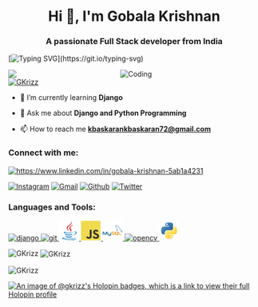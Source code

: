 
<h1 align="center">Hi 👋, I'm Gobala Krishnan</h1>

<h3 align="center">A passionate Full Stack developer from India</h3>

[![Typing SVG](https://readme-typing-svg.demolab.com?font=Bungee+Spice&pause=1000&color=13F7B0&background=07050100&random=false&width=435&lines=+I'm+a+Full+Stack+Developer+.+.+.;I'm+a+Python+Developer+.+.+.)](https://git.io/typing-svg)

   <img align="left" src="https://media.giphy.com/media/cFlrCthixcb3B6hqwY/giphy.gif"  width="200"/>
   <img align="right" alt="Coding" width="280" src="https://raw.githubusercontent.com/TheDudeThatCode/TheDudeThatCode/master/Assets/Developer.gif">
   

<p align="left"> <a href="https://github.com/ryo-ma/github-profile-trophy"><img src="https://github-profile-trophy.vercel.app/?username=GKrizz" alt="GKrizz" /></a> </p>



- 🌱 I’m currently learning **Django**

- 💬 Ask me about **Django and Python Programming**

- 📫 How to reach me **kbaskarankbaskaran72@gmail.com**

<h3 align="left">Connect with me:</h3>

<p align="left">
  
<a href="https://www.linkedin.com/in/gobala-krishnan-5ab1a4231" target="blank"><img align="center" src="https://raw.githubusercontent.com/rahuldkjain/github-profile-readme-generator/master/src/images/icons/Social/linked-in-alt.svg" alt="https://www.linkedin.com/in/gobala-krishnan-5ab1a4231" height="30" width="40" /></a>

[![Instagram](https://img.shields.io/badge/Instagram-pink?style=for-the-badge&logo=Instagram&logoColor=white)](https://www.instagram.com/gobala_krishnan/)
[![Gmail](https://img.shields.io/badge/Gmail-red?style=for-the-badge&logo=Gmail&logoColor=white)](mailto:kbaskarankbaskaran72@gmail.com)
[![Github](https://img.shields.io/badge/Github-violet?style=for-the-badge&logo=Github&logoColor=black)](https://github.com/GKrizz)
[![Twitter](https://img.shields.io/badge/Twitter-blue?style=for-the-badge&logo=Twitter&logoColor=white)](https://twitter.com/_gobal_)

</p>


<h3 align="left">Languages and Tools:</h3>
<p align="left"> <a href="https://www.djangoproject.com/" target="_blank" rel="noreferrer"> <img src="https://cdn.worldvectorlogo.com/logos/django.svg" alt="django" width="40" height="40"/> </a>  <a href="https://git-scm.com/" target="_blank" rel="noreferrer"> <img src="https://www.vectorlogo.zone/logos/git-scm/git-scm-icon.svg" alt="git" width="40" height="40"/> </a> <a href="https://www.java.com" target="_blank" rel="noreferrer"> <img src="https://raw.githubusercontent.com/devicons/devicon/master/icons/java/java-original.svg" alt="java" width="40" height="40"/> </a> <a href="https://developer.mozilla.org/en-US/docs/Web/JavaScript" target="_blank" rel="noreferrer"> <img src="https://raw.githubusercontent.com/devicons/devicon/master/icons/javascript/javascript-original.svg" alt="javascript" width="40" height="40"/> </a> <a href="https://www.mysql.com/" target="_blank" rel="noreferrer"> <img src="https://raw.githubusercontent.com/devicons/devicon/master/icons/mysql/mysql-original-wordmark.svg" alt="mysql" width="40" height="40"/> </a> <a href="https://opencv.org/" target="_blank" rel="noreferrer"> <img src="https://www.vectorlogo.zone/logos/opencv/opencv-icon.svg" alt="opencv" width="40" height="40"/> </a> <a href="https://www.python.org" target="_blank" rel="noreferrer"> <img src="https://raw.githubusercontent.com/devicons/devicon/master/icons/python/python-original.svg" alt="python" width="40" height="40"/> </a> 


</p>

<p><img align="left" src="https://github-readme-stats.vercel.app/api/top-langs?username=GKrizz&show_icons=true&locale=en&layout=compact" alt="GKrizz" /></p>

<p>&nbsp;<img align="center" src="https://github-readme-stats.vercel.app/api?username=GKrizz&show_icons=true&locale=en" alt="GKrizz" /></p>

<p><img align="center" src="https://github-readme-streak-stats.herokuapp.com/?user=GKrizz&show_icons=true&locale=en" alt="GKrizz" /></p>

[![An image of @gkrizz's Holopin badges, which is a link to view their full Holopin profile](https://holopin.me/gkrizz)](https://holopin.io/@gkrizz)

